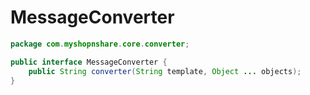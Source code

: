 # MessageConverter

```java
package com.myshopnshare.core.converter;

public interface MessageConverter {
	public String converter(String template, Object ... objects);
}
```
